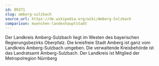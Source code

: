 ```yaml
---
id: 09371
slug: amberg-sulzbach
source_url: https://de.wikipedia.org/wiki/Amberg-Sulzbach
comparison: muenchen-landeshauptstadt
---
```


Der Landkreis Amberg-Sulzbach liegt im Westen des bayerischen Regierungsbezirks Oberpfalz. Die kreisfreie Stadt Amberg ist ganz vom Landkreis Amberg-Sulzbach umgeben. Die verwaltende Kreisbehörde ist das Landratsamt Amberg-Sulzbach. Der Landkreis ist Mitglied der Metropolregion Nürnberg
